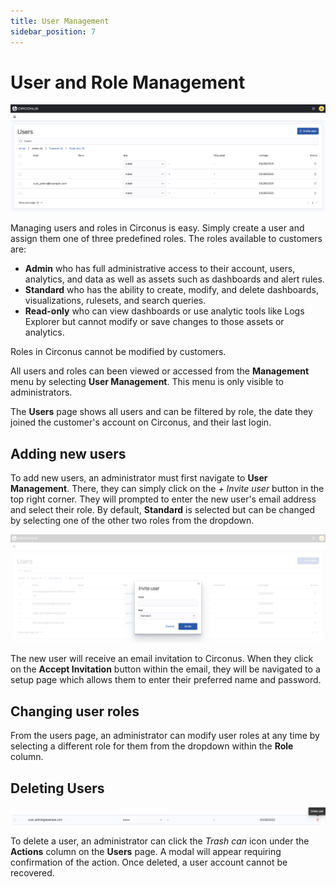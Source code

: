```yaml
---
title: User Management
sidebar_position: 7
---
```


# User and Role Management

![User Management](./img/user-management.png)

Managing users and roles in Circonus is easy. Simply create a user and assign them one of three predefined roles. The roles available to customers are:

- **Admin** who has full administrative access to their account, users, analytics, and data as well as assets such as dashboards and alert rules.
- **Standard** who has the ability to create, modify, and delete dashboards, visualizations, rulesets, and search queries.
- **Read-only** who can view dashboards or use analytic tools like Logs Explorer but cannot modify or save changes to those assets or analytics.

Roles in Circonus cannot be modified by customers.

All users and roles can been viewed or accessed from the **Management** menu by selecting **User Management**. This menu is only visible to administrators.

The **Users** page shows all users and can be filtered by role, the date they joined the customer's account on Circonus, and their last login.

## Adding new users

To add new users, an administrator must first navigate to **User Management**. There, they can simply click on the _+ Invite user_ button in the top right corner. They will prompted to enter the new user's email address and select their role. By default, **Standard** is selected but can be changed by selecting one of the other two roles from the dropdown.

![User Management](./img/user-management_invite_user.png)

The new user will receive an email invitation to Circonus. When they click on the **Accept Invitation** button within the email, they will be navigated to a setup page which allows them to enter their preferred name and password.

## Changing user roles

From the users page, an administrator can modify user roles at any time by selecting a different role for them from the dropdown within the **Role** column.

## Deleting Users

![User Management](./img/user-management_delete_user.png)

To delete a user, an administrator can click the _Trash can_ icon under the **Actions** column on the **Users** page. A modal will appear requiring confirmation of the action. Once deleted, a user account cannot be recovered.
